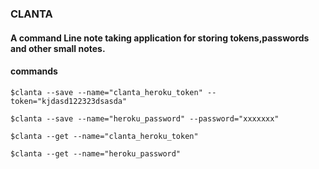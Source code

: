### CLANTA

#### A command Line note taking application for storing tokens,passwords and other small notes.

#### commands

`$clanta --save --name="clanta_heroku_token" --token="kjdasd122323dsasda"`

`$clanta --save --name="heroku_password" --password="xxxxxxx"`

`$clanta --get --name="clanta_heroku_token"`

`$clanta --get --name="heroku_password"`
